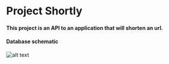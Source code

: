 # Project Shortly

#### This project is an API to an application that will shorten an url.

#### Database schematic
![alt text](https://uploaddeimagens.com.br/images/003/968/121/full/download_%282%29.png?1659553111)